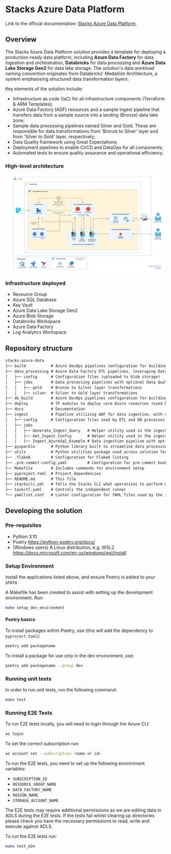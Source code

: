 # Stacks Azure Data Platform

Link to the official documentation:
[Stacks Azure Data Platform](https://stacks.amido.com/docs/workloads/azure/data/intro_data_azure).

## Overview

The Stacks Azure Data Platform solution provides a template for deploying a production-ready data
platform, including **Azure Data Factory** for data ingestion and orchestration, **Databricks** for
data processing and **Azure Data Lake Storage Gen2** for data lake storage. The solution's data
workload naming convention originates from Databricks' Medallion Architecture, a system emphasising
structured data transformation layers.

Key elements of the solution include:

* Infrastructure as code (IaC) for all infrastructure components (Terraform & ARM Templates);
* Azure Data Factory (ADF) resources and a sample ingest pipeline that transfers data from a sample
source into a landing (Bronze) data lake zone;
* Sample data processing pipelines named Silver and Gold. These are responsible for data
transformations from 'Bronze to Silver' layer and from 'Silver to Gold' layer, respectively;
* Data Quality framework using Great Expectations;
* Deployment pipelines to enable CI/CD and DataOps for all components;
* Automated tests to ensure quality assurance and operational efficiency.

### High-level architecture

![High-level architecture.png](docs/workloads/azure/data/images/Stacks_Azure_Data_Platform-HLD.png)

### Infrastructure deployed

* Resource Group
* Azure SQL Database
* Key Vault
* Azure Data Lake Storage Gen2
* Azure Blob Storage
* Databricks Workspace
* Azure Data Factory
* Log Analytics Workspace

## Repository structure

```md
stacks-azure-data
├── build           # Azure DevOps pipelines configuration for building and deploying the core infrastructure
├── data_processing # Azure Data Factory ETL pipelines, leveraging Databricks for data transformations
│   ├── config      # Configuration files (uploaded to blob storage)
│   ├── jobs        # Data processing pipelines with optional Data Quality checks
│   │   ├── gold    # Bronze to Silver layer transformations
│   │   ├── silver  # Silver to Gold layer transformations
├── de_build        # Azure DevOps pipelines configuration for building and deploying ADF pipelines
├── deploy          # TF modules to deploy core Azure resources (used by `build` directory)
├── docs            # Documentation
├── ingest          # Pipeline utilizing ADF for data ingestion, with optional Data Quality checks
│   ├── config      # Configuration files used by ETL and DQ processes (uploaded to blob storage)
│   ├── jobs
│   │   ├── Generate_Ingest_Query   # Helper utility used in the ingestion pipeline
│   │   ├── Get_Ingest_Config       # Helper utility used in the ingestion pipeline
│   │   ├── Ingest_AzureSql_Example # Data ingestion pipeline with optional Data Quality checks
├── pysparkle       # Python library built to streamline data processing; packaged and uploaded to DBFS
├── utils           # Python utilities package used across solution for local testing
├── .flake8         # Configuration for Flake8 linting
├── .pre-commit-config.yaml         # Configuration for pre-commit hooks
├── Makefile        # Includes commands for environment setup
├── pyproject.toml  # Project dependencies
├── README.md       # This file
├── stackscli.yml   # Tells the Stacks CLI what operations to perform when the project is scaffolded
├── taskctl.yaml    # Controls the independent runner
└── yamllint.conf   # Linter configuration for YAML files used by the independent runner
```

## Developing the solution

### Pre-requisites

* Python 3.10
* Poetry https://python-poetry.org/docs/
* (Windows users) A Linux distribution, e.g. WSL2 https://docs.microsoft.com/en-us/windows/wsl/install

### Setup Environment

Install the applications listed above, and ensure Poetry is added to your `$PATH`.

A Makefile has been created to assist with setting up the development environment. Run:

```bash
make setup_dev_environment
```

#### Poetry basics
To install packages within Poetry, use (this will add the dependency to `pyproject.toml`):

```bash
poetry add packagename
```

To install a package for use only in the dev environment, use:

```bash
poetry add packagename --group dev
```

### Running unit tests

In order to run unit tests, run the following command:

```bash
make test
```

### Running E2E Tests

To run E2E tests locally, you will need to login through the Azure CLI:

```bash
az login
```

To set the correct subscription run:

```bash
az account set --subscription <name or id>
```

To run the E2E tests, you need to set up the following environment variables:

- `SUBSCRIPTION_ID`
- `RESOURCE_GROUP_NAME`
- `DATA_FACTORY_NAME`
- `REGION_NAME`
- `STORAGE_ACCOUNT_NAME`

The E2E tests may require additional permissions as we are editing data in ADLS during the E2E tests. If the tests fail
whilst clearing up directories please check you have the necessary permissions to read, write and execute against ADLS.

To run the E2E tests run:

```bash
make test_e2e
```
